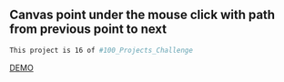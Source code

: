 ## Canvas point under the mouse click with path from previous point to next

```bash
This project is 16 of #100_Projects_Challenge
```

[DEMO](https://100.yablonev.art/16)
